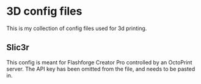 # 3D config files

This is my collection of config files used for 3d printing.

## Slic3r

This config is meant for Flashforge Creator Pro controlled by an OctoPrint server. The API key has been omitted from the file, and needs to be pasted in.
